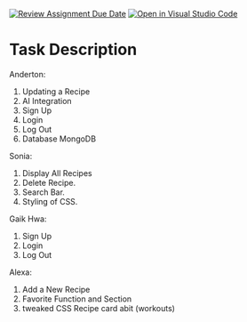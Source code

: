 [![Review Assignment Due Date](https://classroom.github.com/assets/deadline-readme-button-22041afd0340ce965d47ae6ef1cefeee28c7c493a6346c4f15d667ab976d596c.svg)](https://classroom.github.com/a/nU6LtIQR)
[![Open in Visual Studio Code](https://classroom.github.com/assets/open-in-vscode-2e0aaae1b6195c2367325f4f02e2d04e9abb55f0b24a779b69b11b9e10269abc.svg)](https://classroom.github.com/online_ide?assignment_repo_id=18111678&assignment_repo_type=AssignmentRepo)


# Task Description

Anderton:
1. Updating a Recipe
2. AI Integration
3. Sign Up
4. Login
5. Log Out
6. Database MongoDB

Sonia:
1. Display All Recipes
2. Delete Recipe.
3. Search Bar.
4. Styling of CSS.

Gaik Hwa:
1. Sign Up
2. Login
3. Log Out
   
Alexa: 
1. Add a New Recipe
2. Favorite Function and Section
3. tweaked CSS Recipe card abit (workouts)
